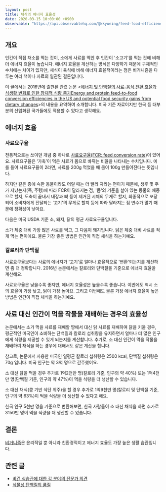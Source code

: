 ```yaml
---
layout: post
title: 채식의 에너지 효율성
date: 2020-03-15 10:00:00 +0900
observable: "https://api.observablehq.com/@kkyueing/feed-food-efficiency.js?v=3"
---
```

## 개요

인간이 직접 채소를 먹는 것이, 소에게 사료를 먹인 후 인간이 '소고기'를 먹는 것에 비해 더 에너지 효율이 높습니다. 에너지 효율을 계산하는 방식은 다양하기 때문에 구체적인 수치에는 차이가 있지만, 채식이 육식에 비해 에너지 효율적이라는 점은 비거니즘을 다루는 여러 책이나 자료의 일관된 결론입니다.

이 글에서는 2016년에 출판된 관련 논문 \<[에너지 및 단백질의 사료-음식 전환 효율과 식생활 변화로 인한 잠재적 식량 증가Energy and protein feed-to-food conversion efficiencies in the US and potential food security gains from dietary changes](https://iopscience.iop.org/article/10.1088/1748-9326/11/10/105002)\>의 내용을 요약하여 소개합니다. 미국 기준 자료이지만 한국 등 대부분의 산업화된 국가들에도 적용할 수 있다고 생각해요.

## 에너지 효율

### 사료요구율

전통적으로는 쓰이던 개념 중 하나로 [사료요구율(FCR; feed conversion rate)](/terms/fcr.html)이 있어요. 사료요구율은 ‘가축’이 먹은 사료가 몸으로 바뀌는 비율을 나타내는 수치입니다. 예를 들어 사료요구율이 2라면, 사료를 200g 먹었을 때 몸이 100g 만들어진다는 뜻입니다.

하지만 같은 종에 속한 동물이라도 어릴 때는 더 빨리 자라는 편이기 때문에, 생후 몇 주가 지났는지(즉, 주령)에 따라 FCR이 달라지는 점, '몸'의 기준을 살아 있는 동물의 체중으로 할지, 도축이 끝내서 내장과 뼈 등이 제거된 시체의 무게로 할지, 최종적으로 포장되어 소비자에게 전달되는 '고기'의 무게로 할지 등에 따라 달라지는 점 변수가 많기 때문에 정확성이 낮아요.

다음은 미국 USDA 기준 소, 돼지, 닭의 평균 사료요구율입니다.

<div id="ob-fcrChart" class="ob-block"></div>

소가 체중 대비 가장 많은 사료를 먹고, 그 다음이 돼지입니다. 닭은 체중 대비 사료를 적게 먹는 편이에요. 물론 가장 좋은 방법은 인간이 직접 채식을 하는거예요.

### 칼로리와 단백질

사료요구율보다는 사료의 에너지가 '고기'로 얼마나 효율적으로 '변환'되는지를 계산하면 좀 더 정확합니다. 2016년 논문에서는 칼로리와 단백질을 기준으로 에너지 효율을 계산해요.

<div id="ob-efficiencyChart" class="ob-block"></div>

사료요구율은 낮을수록 좋지만, 에너지 효율성은 높을수록 좋습니다. 이번에도 역시 소의 효율이 가장 낮고, 닭이 가장 높아요. 그리고 이번에도 물론 가장 에너지 효율이 높은 방법은 인간이 직접 채식을 하는거예요.

## 사료 대신 인간이 먹을 작물을 재배하는 경우의 효율성

논문에서는 소가 먹을 사료를 재배할 땅에서 대신 닭 사료를 재배하여 닭을 키울 경우, 평균적인 미국인이 소비하는 단백질과 칼로리 섭취량을 유지하면서 얼마나 더 많은 인구에게 식량을 제공할 수 있게 되는지를 계산합니다. 추가로, 소 대신 인간이 먹을 작물을 재배하여 채식을 하는 경우에 대해서도 같은 계산을 합니다.

참고로, 논문에서 사용한 미국인 일평균 칼로리 섭취량은 2500 kcal, 단백질 섭취량은 70g 입니다. 미국 인구는 약 3억 명으로 간주했어요.

소 대신 닭을 먹을 경우 추가로 1억2천만 명(칼로리 기준, 인구의 약 40%) 또는 1억4천만 명(단백질 기준, 인구의 약 47%)이 먹을 식량을 더 생산할 수 있습니다.

소 대신 채식(콩 기반 식단 위주)을 할 경우 추가로 1억9천만 명(칼로리 및 단백질 기준, 인구의 약 63%)이 먹을 식량을 더 생산할 수 있다고 해요.

한국 인구 5천만 명을 기준으로 변환해보면, 한국 사람들이 소 대신 채식을 하면 추가로 3150만 명이 먹을 식량을 더 생산할 수 있습니다.

## 결론

[비거니즘](/terms/veganism.html)은 윤리적일 뿐 아니라 친환경적이고 에너지 효율도 가장 높은 생활 습관입니다.

## 관련 글

* [비건 식습관에 대한 각 분야의 전문가 의견](/2020/10/03/expert-opinions-on-vegan-diet.html)
* [식물성 단백질의 품질](/2020/10/02/quality-of-plant-based-protein.html)
